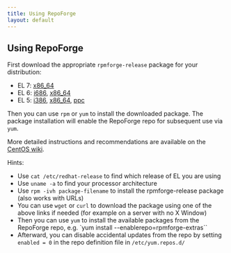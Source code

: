 ```yaml
---
title: Using RepoForge
layout: default
---
```


## Using RepoForge ##

First download the appropriate `rpmforge-release` package for your distribution:

* EL 7: [x86_64](http://repository.it4i.cz/mirrors/repoforge/redhat/el7/en/x86_64/rpmforge/RPMS/rpmforge-release-0.5.3-1.el7.rf.x86_64.rpm)
* EL 6: [i686](http://repository.it4i.cz/mirrors/repoforge/redhat/el6/en/i386/rpmforge/RPMS/rpmforge-release-0.5.3-1.el6.rf.i686.rpm), [x86_64](http://repository.it4i.cz/mirrors/repoforge/redhat/el6/en/x86_64/rpmforge/RPMS/rpmforge-release-0.5.3-1.el6.rf.x86_64.rpm)
* EL 5: [i386](http://repository.it4i.cz/mirrors/repoforge/redhat/el5/en/i386/rpmforge/RPMS/rpmforge-release-0.5.3-1.el5.rf.i386.rpm), [x86_64](http://repository.it4i.cz/mirrors/repoforge/redhat/el5/en/x86_64/rpmforge/RPMS/rpmforge-release-0.5.3-1.el5.rf.x86_64.rpm), [ppc](http://repository.it4i.cz/mirrors/repoforge/redhat/el5/en/ppc/rpmforge/RPMS/rpmforge-release-0.5.1-1.el5.rf.ppc.rpm)

Then you can use `rpm` or `yum` to install the downloaded package. The package installation will enable the RepoForge repo for subsequent use via `yum`.

More detailed instructions and recommendations are available on the [CentOS wiki](http://wiki.centos.org/AdditionalResources/Repositories/RPMForge).

Hints:

* Use `cat /etc/redhat-release` to find which release of EL you are using
* Use `uname -a` to find your processor architecture
* Use `rpm -ivh package-filename` to install the rpmforge-release package (also works with URLs)
* You can use `wget` or `curl` to download the package using one of the above links if needed (for example on a server with no X Window)
* Then you can use `yum` to install the available packages from the RepoForge repo, e.g. `yum install --enablerepo=rpmforge-extras``
* Afterward, you can disable accidental updates from the repo by setting `enabled = 0` in the repo definition file in `/etc/yum.repos.d/`
